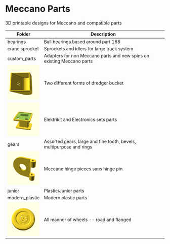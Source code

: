 # Meccano Parts

3D printable designs for Meccano and compatible parts

Folder | Description
------ | -----------
bearings | Ball bearings based around part 168
crane sprocket | Sprockets and idlers for large track system
custom_parts | Adapters for non Meccano parts and new spins on existing Meccano parts
[<img src="dredger-bucket/images/rect.png" width="100">](dredger-bucket) | Two different forms of dredger bucket
[<img src="electrical/images/520.png" width="100">](electrical) | Elektrikit and Electronics sets parts
gears | Assorted gears, large and fine tooth, bevels, multipurpose and rings
[<img src="hinges/images/outer.png" width="100">](hinges) | Meccano hinge pieces sans hinge pin
junior | Plastic/Junior parts
modern_plastic | Modern plastic parts
[<img src="wheel/road/images/187b.png" width="100">](wheel) | All manner of wheels -- road and flanged

